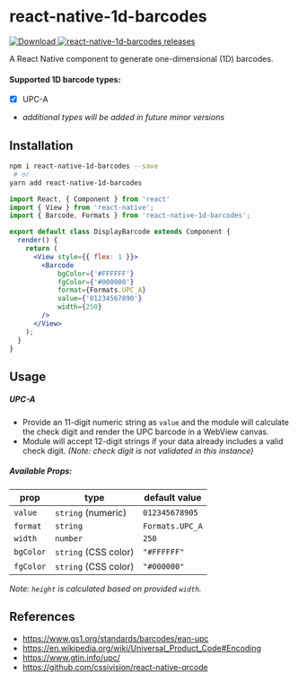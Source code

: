 # react-native-1d-barcodes
[![Download](https://img.shields.io/badge/Download-0.1.1-brightgreen.svg) ](https://www.npmjs.com/package/react-native-1d-barcodes)
[![react-native-1d-barcodes releases](https://img.shields.io/badge/Release-0.1.1-blue.svg) ](https://www.github.com/jcleigh/react-native-1d-barcodes/releases)

A React Native component to generate one-dimensional (1D) barcodes.

#### Supported 1D barcode types:
- [x] UPC-A
- _additional types will be added in future minor versions_

## Installation
```sh
npm i react-native-1d-barcodes --save
 # or
yarn add react-native-1d-barcodes
```

```jsx
import React, { Component } from 'react'
import { View } from 'react-native';
import { Barcode, Formats } from 'react-native-1d-barcodes';

export default class DisplayBarcode extends Component {
  render() {
    return (
      <View style={{ flex: 1 }}>
        <Barcode
            bgColor={'#FFFFFF'}
            fgColor={'#000000'}
            format={Formats.UPC_A}
            value={'01234567890'}
            width={250}
        />
      </View>
    );
  }
}
```

## Usage

##### UPC-A
- Provide an 11-digit numeric string as `value` and the module will calculate the
check digit and render the UPC barcode in a WebView canvas.
- Module will accept 12-digit strings if your data already includes a valid check digit.
_(Note: check digit is not validated in this instance)_

##### Available Props:
prop      | type                 | default value
----------|----------------------|--------------
`value`   | `string` (numeric)   | `012345678905`
`format`  | `string`             | `Formats.UPC_A`
`width`   | `number`             | `250`
`bgColor` | `string` (CSS color) | `"#FFFFFF"`
`fgColor` | `string` (CSS color) | `"#000000"`

_Note: `height` is calculated based on provided `width`._

## References
- https://www.gs1.org/standards/barcodes/ean-upc
- https://en.wikipedia.org/wiki/Universal_Product_Code#Encoding
- https://www.gtin.info/upc/
- https://github.com/cssivision/react-native-qrcode
